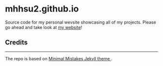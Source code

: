 # mhhsu2.github.io
Source code for my personal wevsite showcasing all of my projects. Please go ahead and take look at [my website](mhhsu2.github.io)!

## Credits
------------
The repo is based on [Minimal Mistakes Jekyll theme
](https://github.com/mmistakes/minimal-mistakes).